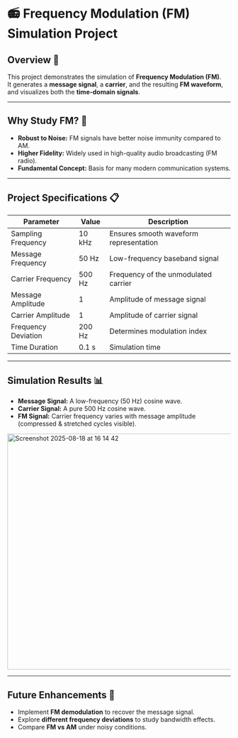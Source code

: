 # 📻 Frequency Modulation (FM) Simulation Project  

## Overview 🚀  
This project demonstrates the simulation of **Frequency Modulation (FM)**.  
It generates a **message signal**, a **carrier**, and the resulting **FM waveform**, and visualizes both the **time-domain signals**.  

---

## Why Study FM? 📶  
- **Robust to Noise:** FM signals have better noise immunity compared to AM.  
- **Higher Fidelity:** Widely used in high-quality audio broadcasting (FM radio).  
- **Fundamental Concept:** Basis for many modern communication systems.   

---

## Project Specifications 📋  

| Parameter             | Value          | Description                              |
|-----------------------|----------------|------------------------------------------|
| Sampling Frequency    | 10 kHz         | Ensures smooth waveform representation   |
| Message Frequency     | 50 Hz          | Low-frequency baseband signal            |
| Carrier Frequency     | 500 Hz         | Frequency of the unmodulated carrier     |
| Message Amplitude     | 1              | Amplitude of message signal              |
| Carrier Amplitude     | 1              | Amplitude of carrier signal              |
| Frequency Deviation   | 200 Hz         | Determines modulation index              |
| Time Duration         | 0.1 s          | Simulation time                          |

---

## Simulation Results 📊  
- **Message Signal:** A low-frequency (50 Hz) cosine wave.  
- **Carrier Signal:** A pure 500 Hz cosine wave.  
- **FM Signal:** Carrier frequency varies with message amplitude (compressed & stretched cycles visible).  
<img width="852" height="532" alt="Screenshot 2025-08-18 at 16 14 42" src="https://github.com/user-attachments/assets/6d8402c1-e73e-4ea2-83d3-3e983e63e2a4" />


---

## Future Enhancements 🔮  
- Implement **FM demodulation** to recover the message signal.  
- Explore **different frequency deviations** to study bandwidth effects.  
- Compare **FM vs AM** under noisy conditions.   
